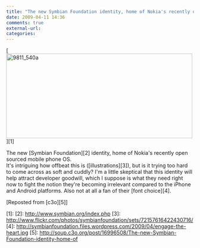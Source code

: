 ```yaml
---
title: "The new Symbian Foundation identity, home of Nokia's recently open sourced mobile phone OS."
date: 2009-04-11 14:36
comments: true
external-url:
categories:
---
```

[<img src="http://3.asset.soup.io/asset/0282/9811_540a.png" width="500" height="228" alt="9811_540a" />][1]

The new [Symbian Foundation][2] identity, home of Nokia's recently open sourced mobile phone OS.  
It's intriguing how offbeat this is ([illustrations][3]), but is it trying too hard to come across as soft and cuddly? I'm a little skeptical that this identity will help attract developer goodwill, which I suppose is what they need right now to fight the notion they're becoming irrelevant compared to the iPhone and Android platforms. Also not at all a fan of their [font choice][4].

[Reposted from [c3o][5]]

  [1]: 
  [2]: http://www.symbian.org/index.php
  [3]: http://www.flickr.com/photos/symbianfoundation/sets/72157616422430716/
  [4]: http://symbianfoundation.files.wordpress.com/2009/04/engage-the-heart.jpg
  [5]: http://soup.c3o.org/post/16996508/The-new-Symbian-Foundation-identity-home-of
